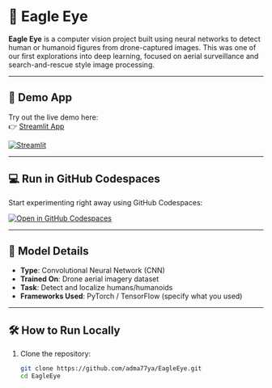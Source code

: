 # 🦅 Eagle Eye

**Eagle Eye** is a computer vision project built using neural networks to detect human or humanoid figures from drone-captured images. This was one of our first explorations into deep learning, focused on aerial surveillance and search-and-rescue style image processing.

---

## 🚀 Demo App

Try out the live demo here:  
👉 [Streamlit App](https://eagle--eye.streamlit.app/)

[![Streamlit](https://static.streamlit.io/badges/streamlit_badge_black_white.svg)](https://eagle--eye.streamlit.app/)

---

## 💻 Run in GitHub Codespaces

Start experimenting right away using GitHub Codespaces:

[![Open in GitHub Codespaces](https://github.com/codespaces/badge.svg)](https://codespaces.new/adma77ya/EagleEye?quickstart=1)

---

## 🧠 Model Details

- **Type**: Convolutional Neural Network (CNN)
- **Trained On**: Drone aerial imagery dataset
- **Task**: Detect and localize humans/humanoids
- **Frameworks Used**: PyTorch / TensorFlow (specify what you used)

---

## 🛠️ How to Run Locally

1. Clone the repository:
   ```bash
   git clone https://github.com/adma77ya/EagleEye.git
   cd EagleEye

